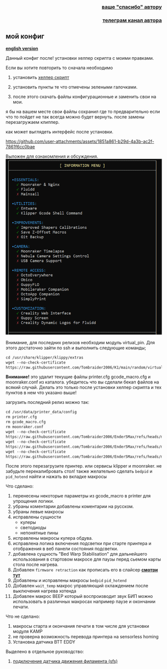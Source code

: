 <h3 align="right"><a href="https://www.tinkoff.ru/rm/yakovleva.irina203/51ZSr71845" target="_blank">ваше "спасибо" автору</a></h3>
<h3 align="right"><a href="https://t.me/tombraider2006" target="_blank">телеграм канал автора</a></h3>

<h2>мой конфиг</h2>

[**english version**](/config_my/readme_en.md)

Данный конфиг после! установки хелпер скрипта с моими правками. 

Если вы хотите повторить то сначала необходимо 

1. установить [хелпер скрипт](https://guilouz.github.io/Creality-Helper-Script-Wiki/helper-script/helper-script-installation/)
2. установить пункты те что отмечены зелеными галочками. 

3. после этого скачать файлы конфигурационные и заменить свои на мои. 

я бы на вашем месте свои файлы сохранил где то предварительно если что то пойдет не так всегда можно будет вернуть. после замены перезагружаем клиппер.

как может выглядеть интерфейс после установки.




https://github.com/user-attachments/assets/1851a861-b29d-4a3b-ac2f-7861f6cc0bae


Выложен для ознакомления и обсуждения.
![](/images/helper.png)

Внимание, для последних релизов необходим модуль virtual_pin. Для этого достаточно зайти по ssh и выполнить следующие команды;

```
cd /usr/share/klipper/klippy/extras
wget --no-check-certificate https://raw.githubusercontent.com/Tombraider2006/K1/main/random/virtual_pins.py

```
**Внимание!** это удалит текущие файлы printer.cfg gcode_macro.cfg и moonraker.conf из каталога. убедитесь что вы сделали бекап файлов на всякий случай. Делать это только после установки хелпер скрипта и тех пунктов в нем что указано выше!

загрузить последний релиз можно так: 

```
cd /usr/data/printer_data/config
rm printer.cfg
rm gcode_macro.cfg
rm moonraker.conf
wget --no-check-certificate https://raw.githubusercontent.com/Tombraider2006/Ender5Max/refs/heads/main/config_my/printer.cfg
wget --no-check-certificate https://raw.githubusercontent.com/Tombraider2006/Ender5Max/refs/heads/main/config_my/gcode_macro.cfg
wget --no-check-certificate https://raw.githubusercontent.com/Tombraider2006/Ender5Max/refs/heads/main/config_my/moonraker.conf

```

После этого перезагрузите принтер. или сервисы klipper и moonraker. не забудьте перекалибровать стол! также желательно сделать `bedpid` и `pid_hotend` найти и нажать во вкладке макросы


Что сделано:

1. перенесены некоторые параметры из gcode_macro в printer для упрощения логики.
2. убраны коментарии добавлены коментарии на русском.
3. убраны левые макросы
4. исправлены сущности
    * кулеры
    * светодиоды
    * непонятные пины
5. исправлены макросы кулера обдува.
6. исправлена логика включения подсветки при старте принтера и отображения в веб панели состояния подсветки.
7. добавлена сущность "Bed Warp Stabilisation" для дальнейшего использования в стартовом макросе для паузы перед сьемом карты стола после нагрева.
8. Добавлен `firmware retraction` как прописать его в слайсер [**смотри тут**](/firmware.md)
9. Добавлены и исправлены макросы `bedpid` `pid_hotend`
10. Добавлен  `wait_temp` макрос управляющий охлаждением после выключения нагрева хотенда
11. Добавлен макрос BEEP который воспроизводит звук БИП  можно использовать в различных макросах например паузе и окончании печати.

Что не сделано:

1. макросы старта и окончания печати в том числе для установки модуля KAMP
2. не проверна возможность перевода принтера на sensorless homing
3. Установка датчика BTT EDDY


Выделено в отдельное руководство:

1. [подключение датчика движения филамента (sfs)](/mans/sfs2.md)
